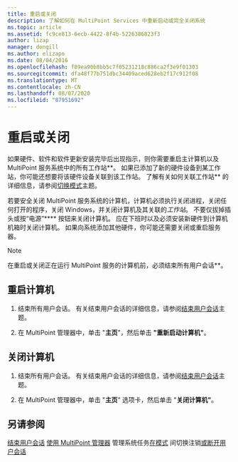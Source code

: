 ```yaml
---
title: 重启或关闭
description: 了解如何在 MultiPoint Services 中重新启动或完全关闭系统
ms.topic: article
ms.assetid: fc9ce813-6ecb-4422-8f4b-5226386823f3
author: lizap
manager: dongill
ms.author: elizapo
ms.date: 08/04/2016
ms.openlocfilehash: f89ea90b8bb5c7f05231218c886ca2f3e9f01303
ms.sourcegitcommit: dfa48f77b751dbc34409aced628eb2f17c912f08
ms.translationtype: MT
ms.contentlocale: zh-CN
ms.lasthandoff: 08/07/2020
ms.locfileid: "87951692"
---
```

# <a name="restart-or-shut-down"></a>重启或关闭
如果硬件、软件和软件更新安装完毕后出现指示，则你需要重启主计算机以及 MultiPoint 服务系统中的所有工作站**。 如果已添加了新的硬件设备到某工作站，你可能还想要将该硬件设备关联到该工作站。 了解有关如何关联工作站** 的详细信息，请参阅[切换模式](Switch-Between-Modes.md)主题。

若要安全关闭 MultiPoint 服务系统的计算机，计算机必须执行关闭进程，关闭任何打开的程序，关闭 Windows，并关闭计算机及其关联的*工作站*。 不要仅拔掉插头或按“电源”**** 按钮来关闭计算机。 应在下班时以及必须安装新硬件到计算机机箱时关闭计算机。  如果向系统添加其他硬件，你可能还需要关闭或重启服务器。

> [!NOTE]
> 在重启或关闭正在运行 MultiPoint 服务的计算机前，必须结束所有用户会话**。

## <a name="restart-the-computer"></a>重启计算机

1.  结束所有用户会话。 有关结束用户会话的详细信息，请参阅[结束用户会话](End-a-User-Session.md)主题。

2.  在 MultiPoint 管理器中，单击 "**主页**"，然后单击 **"重新启动计算机"**。

## <a name="shut-down-the-computer"></a>关闭计算机

1.  结束所有用户会话。 有关结束用户会话的详细信息，请参阅[结束用户会话](End-a-User-Session.md)主题。

2.  在 MultiPoint 管理器中，单击 "**主页**" 选项卡，然后单击 "**关闭计算机"**。

## <a name="see-also"></a>另请参阅
[结束用户会话](End-a-User-Session.md) 
[使用 MultiPoint 管理器](Manage-System-Tasks-Using-MultiPoint-Manager.md) 
 管理系统任务[在模式](Switch-Between-Modes.md) 
 间切换注销[或断开用户会话](Log-off-or-Disconnect-User-Sessions.md)